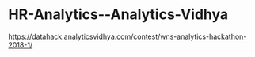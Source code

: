 # HR-Analytics--Analytics-Vidhya
https://datahack.analyticsvidhya.com/contest/wns-analytics-hackathon-2018-1/
